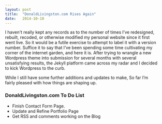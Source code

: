 ```yaml
---
layout: post
title:  "DonaldLivingston.com Rises Again"
date:   2014-10-10 
---
```


I haven't really kept any records as to the number of times I’ve redesigned, rebuilt, recoded, or otherwise modified my personal website since it first went live. So it would be a futile exercise to attempt to label it with a version number. Suffice it to say that I’ve been spending some time cultivating my corner of the internet garden, and here it is. After trying to wrangle a new Wordpress theme into submission for several months with several unsatisfying results, the Jekyll platform came across my radar and I decided to kick Wordpress to the curb. 

While I still have some further additions and updates to make, So far I’m fairly pleased with how things are shaping up. 

### DonaldLivingston.com To Do List

* Finish Contact Form Page.
* Update and Refine Portfolio Page
* Get RSS and comments working on the Blog 
